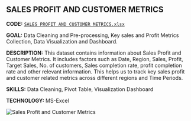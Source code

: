  ## **SALES PROFIT AND CUSTOMER METRICS**

  **CODE:** [`SALES PROFIT AND CUSTOMER METRICS.xlsx`](https://github.com/Amith-shivaramu/PROJECTS_PORTFOLIO/blob/main/Sales%20Profit%20%26%20Customer%20Metrics.xlsx)

  **GOAL:** Data Cleaning and Pre-processing, Key sales and Profit Metrics Collection, Data Visualization and Dashboard.

  **DESCRIPTION:** This dataset contains information about Sales Profit and Customer Metrics. It includes factors such as Date, Region, Sales, Profit, Target 
                   Sales, No. of customers, Sales completion rate, profit completion rate and other relevant information. This helps us to track key sales profit 
                   and customer related metrics across different regions and Time Periods.          

  **SKILLS:** Data Cleaning, Pivot Table, Visualization Dashboard

  **TECHNOLOGY:** MS-Excel
  
  ![Sales Profit and Customer Metrics](https://github.com/user-attachments/assets/a2803c45-f7e9-4db3-94fd-2ea41054b41a)
